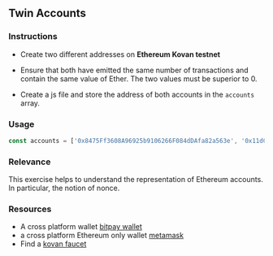 ## Twin Accounts

### Instructions

- Create two different addresses on **Ethereum Kovan testnet**

- Ensure that both have emitted the same number of transactions and contain the same value of Ether. The two values must be superior to 0.

- Create a js file and store the address of both accounts in the `accounts` array.

### Usage

```js
const accounts = ['0x8475Ff3608A96925b9106266F084dDAfa82a563e', '0x11dC467C6433BE24bF20c9f41C3593a26A0A98D9']
```

### Relevance

This exercise helps to understand the representation of Ethereum accounts. In particular, the notion of nonce.

### Resources

- A cross platform wallet [bitpay wallet](https://bitpay.com/wallet/)
- a cross platform Ethereum only wallet [metamask](https://metamask.io/)
- Find a [kovan faucet](https://letmegooglethat.com/?q=kovan+faucet)
